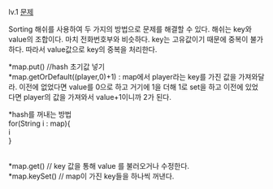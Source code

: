 lv.1
<a href="https://school.programmers.co.kr/learn/courses/30/lessons/42576">문제</a>

Sorting 해쉬를 사용하여 두 가지의 방법으로 문제를 해결할 수 있다.
해쉬는 key와 value의 조합이다. 마치 전화번호부와 비슷하다.
key는 고유값이기 때문에 중복이 불가하다. 따라서 value값으로 key의 중복을 처리한다.

*map.put() //hash 초기값 넣기
<br>
*map.getOrDefault((player,0)+1) : map에서 player라는 key를 가진 값을 가져와달라. 이전에 없었다면 value를 0으로 하고 거기에 1을 더해 1로 set을 하고 이전에 있었다면 player의 값을 가져와서 value+1이니까 2가 된다.
<br>
<p>*hash를 꺼내는 방법
  <br>
for(String i : map){
<br>i
  <br>
  }
</p>
<br>
*map.get() // key 값을 통해 value 를 불러오거나 수정한다. 
<br>
*map.keySet() // map이 가진 key들을 하나씩 꺼낸다.
